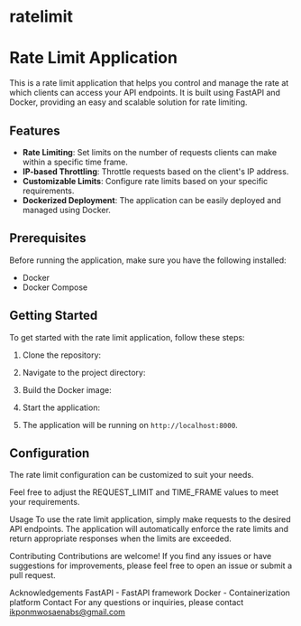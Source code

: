 # ratelimit
# Rate Limit Application

This is a rate limit application that helps you control and manage the rate at which clients can access your API endpoints. It is built using FastAPI and Docker, providing an easy and scalable solution for rate limiting.

## Features

- **Rate Limiting**: Set limits on the number of requests clients can make within a specific time frame.
- **IP-based Throttling**: Throttle requests based on the client's IP address.
- **Customizable Limits**: Configure rate limits based on your specific requirements.
- **Dockerized Deployment**: The application can be easily deployed and managed using Docker.

## Prerequisites

Before running the application, make sure you have the following installed:

- Docker
- Docker Compose

## Getting Started

To get started with the rate limit application, follow these steps:

1. Clone the repository:

2. Navigate to the project directory:

3. Build the Docker image:

4. Start the application:

5. The application will be running on `http://localhost:8000`.

## Configuration

The rate limit configuration can be customized to suit your needs.

Feel free to adjust the REQUEST_LIMIT and TIME_FRAME values to meet your requirements.

Usage
To use the rate limit application, simply make requests to the desired API endpoints. The application will automatically enforce the rate limits and return appropriate responses when the limits are exceeded.



Contributing
Contributions are welcome! If you find any issues or have suggestions for improvements, please feel free to open an issue or submit a pull request.


Acknowledgements
FastAPI - FastAPI framework
Docker - Containerization platform
Contact
For any questions or inquiries, please contact ikponmwosaenabs@gmail.com







